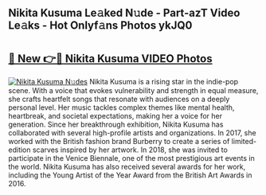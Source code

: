 ## Nikita Kusuma Le𝚊ked N𝚞de - Part-azT Video Le𝚊ks - Hot Onlyf𝚊ns Photos ykJQ0

# <h2><a href="http://ac1654.deff.icu/?id=Nikita+Kusuma">🔗 New 👉🔴 Nikita Kusuma VIDEO Photos</a></h2>

[![Nikita Kusuma N𝚞des](https://i.imgur.com/rIISA9y.gif)](http://ac1654.deff.icu/?id=Nikita+Kusuma)
Nikita Kusuma is a rising star in the indie-pop scene. With a voice that evokes vulnerability and strength in equal measure, she crafts heartfelt songs that resonate with audiences on a deeply personal level. Her music tackles complex themes like mental health, heartbreak, and societal expectations, making her a voice for her generation. Since her breakthrough exhibition, Nikita Kusuma has collaborated with several high-profile artists and organizations. In 2017, she worked with the British fashion brand Burberry to create a series of limited-edition scarves inspired by her artwork. In 2018, she was invited to participate in the Venice Biennale, one of the most prestigious art events in the world. Nikita Kusuma has also received several awards for her work, including the Young Artist of the Year Award from the British Art Awards in 2016.
